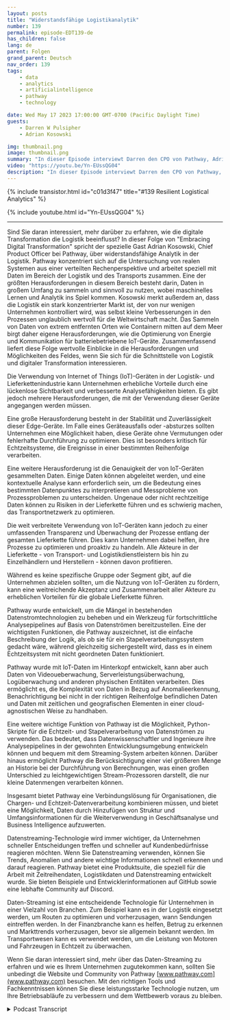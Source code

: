 ```yaml
---
layout: posts
title: "Widerstandsfähige Logistikanalytik"
number: 139
permalink: episode-EDT139-de
has_children: false
lang: de
parent: Folgen
grand_parent: Deutsch
nav_order: 139
tags:
    - data
    - analytics
    - artificialintelligence
    - pathway
    - technology

date: Wed May 17 2023 17:00:00 GMT-0700 (Pacific Daylight Time)
guests:
    - Darren W Pulsipher
    - Adrian Kosowski

img: thumbnail.png
image: thumbnail.png
summary: "In dieser Episode interviewt Darren den CPO von Pathway, Adrian Kosowski, über ihre einzigartige Fähigkeit, logistische Daten von den Rändern in DDIL-Umgebungen mit Echtzeit-Analytik zu verarbeiten."
video: "https://youtu.be/Yn-EUssQG04"
description: "In dieser Episode interviewt Darren den CPO von Pathway, Adrian Kosowski, über ihre einzigartige Fähigkeit, logistische Daten von den Rändern in DDIL-Umgebungen mit Echtzeit-Analytik zu verarbeiten."
---
```


<div>
{% include transistor.html id="c01d3f47" title="#139 Resilient Logistical Analytics" %}

{% include youtube.html id="Yn-EUssQG04" %}
</div>

---

Sind Sie daran interessiert, mehr darüber zu erfahren, wie die digitale Transformation die Logistik beeinflusst? In dieser Folge von "Embracing Digital Transformation" spricht der spezielle Gast Adrian Kosowski, Chief Product Officer bei Pathway, über widerstandsfähige Analytik in der Logistik. Pathway konzentriert sich auf die Untersuchung von realen Systemen aus einer verteilten Rechenperspektive und arbeitet speziell mit Daten im Bereich der Logistik und des Transports zusammen. Eine der größten Herausforderungen in diesem Bereich besteht darin, Daten in großem Umfang zu sammeln und sinnvoll zu nutzen, wobei maschinelles Lernen und Analytik ins Spiel kommen. Kosowski merkt außerdem an, dass die Logistik ein stark konzentrierter Markt ist, der von nur wenigen Unternehmen kontrolliert wird, was selbst kleine Verbesserungen in den Prozessen unglaublich wertvoll für die Weltwirtschaft macht. Das Sammeln von Daten von extrem entfernten Orten wie Containern mitten auf dem Meer birgt daher eigene Herausforderungen, wie die Optimierung von Energie und Kommunikation für batteriebetriebene IoT-Geräte. Zusammenfassend liefert diese Folge wertvolle Einblicke in die Herausforderungen und Möglichkeiten des Feldes, wenn Sie sich für die Schnittstelle von Logistik und digitaler Transformation interessieren.

Die Verwendung von Internet of Things (IoT)-Geräten in der Logistik- und Lieferkettenindustrie kann Unternehmen erhebliche Vorteile durch eine lückenlose Sichtbarkeit und verbesserte Analysefähigkeiten bieten. Es gibt jedoch mehrere Herausforderungen, die mit der Verwendung dieser Geräte angegangen werden müssen.

Eine große Herausforderung besteht in der Stabilität und Zuverlässigkeit dieser Edge-Geräte. Im Falle eines Geräteausfalls oder -absturzes sollten Unternehmen eine Möglichkeit haben, diese Geräte ohne Vermutungen oder fehlerhafte Durchführung zu optimieren. Dies ist besonders kritisch für Echtzeitsysteme, die Ereignisse in einer bestimmten Reihenfolge verarbeiten.

Eine weitere Herausforderung ist die Genauigkeit der von IoT-Geräten gesammelten Daten. Einige Daten können abgeleitet werden, und eine kontextuelle Analyse kann erforderlich sein, um die Bedeutung eines bestimmten Datenpunktes zu interpretieren und Messprobleme von Prozessproblemen zu unterscheiden. Ungenaue oder nicht rechtzeitige Daten können zu Risiken in der Lieferkette führen und es schwierig machen, das Transportnetzwerk zu optimieren.

Die weit verbreitete Verwendung von IoT-Geräten kann jedoch zu einer umfassenden Transparenz und Überwachung der Prozesse entlang der gesamten Lieferkette führen. Dies kann Unternehmen dabei helfen, ihre Prozesse zu optimieren und proaktiv zu handeln. Alle Akteure in der Lieferkette - von Transport- und Logistikdienstleistern bis hin zu Einzelhändlern und Herstellern - können davon profitieren.

Während es keine spezifische Gruppe oder Segment gibt, auf die Unternehmen abzielen sollten, um die Nutzung von IoT-Geräten zu fördern, kann eine weitreichende Akzeptanz und Zusammenarbeit aller Akteure zu erheblichen Vorteilen für die globale Lieferkette führen.

Pathway wurde entwickelt, um die Mängel in bestehenden Datenstromtechnologien zu beheben und ein Werkzeug für fortschrittliche Analysepipelines auf Basis von Datenströmen bereitzustellen. Eine der wichtigsten Funktionen, die Pathway auszeichnet, ist die einfache Beschreibung der Logik, als ob sie für ein Stapelverarbeitungssystem gedacht wäre, während gleichzeitig sichergestellt wird, dass es in einem Echtzeitsystem mit nicht geordneten Daten funktioniert.

Pathway wurde mit IoT-Daten im Hinterkopf entwickelt, kann aber auch Daten von Videoueberwachung, Serverleistungsüberwachung, Logüberwachung und anderen physischen Entitäten verarbeiten. Dies ermöglicht es, die Komplexität von Daten in Bezug auf Anomalieerkennung, Benachrichtigung bei nicht in der richtigen Reihenfolge befindlichen Daten und Daten mit zeitlichen und geografischen Elementen in einer cloud-agnostischen Weise zu handhaben.

Eine weitere wichtige Funktion von Pathway ist die Möglichkeit, Python-Skripte für die Echtzeit- und Stapelverarbeitung von Datenströmen zu verwenden. Das bedeutet, dass Datenwissenschaftler und Ingenieure ihre Analysepipelines in der gewohnten Entwicklungsumgebung entwickeln können und bequem mit dem Streaming-System arbeiten können. Darüber hinaus ermöglicht Pathway die Berücksichtigung einer viel größeren Menge an Historie bei der Durchführung von Berechnungen, was einen großen Unterschied zu leichtgewichtigen Stream-Prozessoren darstellt, die nur kleine Datenmengen verarbeiten können.

Insgesamt bietet Pathway eine Verbindungslösung für Organisationen, die Chargen- und Echtzeit-Datenverarbeitung kombinieren müssen, und bietet eine Möglichkeit, Daten durch Hinzufügen von Struktur und Umfangsinformationen für die Weiterverwendung in Geschäftsanalyse und Business Intelligence aufzuwerten.

Datenstreaming-Technologie wird immer wichtiger, da Unternehmen schneller Entscheidungen treffen und schneller auf Kundenbedürfnisse reagieren möchten. Wenn Sie Datenstreaming verwenden, können Sie Trends, Anomalien und andere wichtige Informationen schnell erkennen und darauf reagieren. Pathway bietet eine Produktsuite, die speziell für die Arbeit mit Zeitreihendaten, Logistikdaten und Datenstreaming entwickelt wurde. Sie bieten Beispiele und Entwicklerinformationen auf GitHub sowie eine lebhafte Community auf Discord.

Daten-Streaming ist eine entscheidende Technologie für Unternehmen in einer Vielzahl von Branchen. Zum Beispiel kann es in der Logistik eingesetzt werden, um Routen zu optimieren und vorherzusagen, wann Sendungen eintreffen werden. In der Finanzbranche kann es helfen, Betrug zu erkennen und Markttrends vorherzusagen, bevor sie allgemein bekannt werden. Im Transportwesen kann es verwendet werden, um die Leistung von Motoren und Fahrzeugen in Echtzeit zu überwachen.

Wenn Sie daran interessiert sind, mehr über das Daten-Streaming zu erfahren und wie es Ihrem Unternehmen zugutekommen kann, sollten Sie unbedingt die Website und Community von Pathway [www.pathway.com](www.pathway.com) besuchen. Mit den richtigen Tools und Fachkenntnissen können Sie diese leistungsstarke Technologie nutzen, um Ihre Betriebsabläufe zu verbessern und dem Wettbewerb voraus zu bleiben.



<details>
<summary> Podcast Transcript </summary>

<p></p>

</details>
